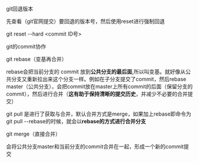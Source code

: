 git回退版本

先查看（git官网提交）要回退的版本号，然后使用reset进行强制回退

git reset --hard <commit ID号> 

git的commit协作

git rebase（变基再合并）

rebase会把当前分支的 commit 放到**公共分支的最后面**,所以叫变基。就好像从公共分支又重新拉出来这个分支一样。例如在子分支提交了commit，然后rebase master（公共分支），会把commit放在master上所有commit的后面（保留分支的commit），然后进行合并（**这有助于保持清晰的提交历史**，并减少不必要的合并提交）

git pull 是进行了获取与合并，默认合并方式是merge，如果加上rebase即命令为git pull --rebase的时候，就会以**rebase的方式进行合并分支**



git merge（直接合并）

会将公共分支master和当前分支的commit合并在一起，形成一个新的commit提交